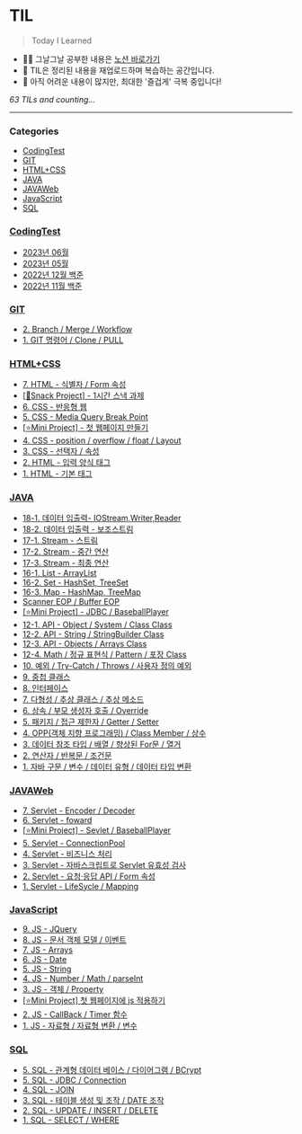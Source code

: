 # TIL
> Today I Learned

- ✍🏻 그날그날 공부한 내용은 [노션 바로가기](https://6suk.notion.site/d8178c919339498ca4d8a80ef05734f2?v=d4a48a1db91a401295b8cd0fcf1e45e0)
- 📑 TIL은 정리된 내용을 재업로드하며 복습하는 공간입니다.
- 🐣 아직 어려운 내용이 많지만, 최대한 '즐겁게' 극복 중입니다!


_63 TILs and counting..._

---

### Categories

- [CodingTest](#CodingTest)
- [GIT](#GIT)
- [HTML+CSS](#HTML+CSS)
- [JAVA](#JAVA)
- [JAVAWeb](#JAVAWeb)
- [JavaScript](#JavaScript)
- [SQL](#SQL)

### [CodingTest](#CodingTest)
- [2023년 06월](CodingTest/96.202306-All.md)
- [2023년 05월](CodingTest/97.202305-All.md)
- [2022년 12월 백준](CodingTest/98.202212-All.md)
- [2022년 11월 백준](CodingTest/99.202211-All.md)

### [GIT](#GIT)
- [2. Branch / Merge / Workflow](GIT/98.Branch_Merge_Workflow.md)
- [1. GIT 명령어 / Clone / PULL](GIT/99.명령어_Clone_PULL.md)

### [HTML+CSS](#HTML+CSS)
- [7. HTML - 식별자 / Form 속성](HTML+CSS/91.HTML-식별자_Form속성.md)
- [[🍪Snack Project] - 1시간 스낵 과제](HTML+CSS/92.SnackProject-1시간과제.md)
- [6. CSS - 반응형 웹](HTML+CSS/93.CSS-반응형웹.md)
- [5. CSS - Media Query Break Point](HTML+CSS/94.CSS-MediaQueryBreakPoint.md)
- [[⭐Mini Project] - 첫 웹페이지 만들기](HTML+CSS/95.Miniproject-FirstWebPage.md)
- [4. CSS - position / overflow / float / Layout](HTML+CSS/96.CSS-position-overflow-float-Layout-add.md)
- [3. CSS - 선택자 / 속성](HTML+CSS/97.CSS-선택자속성.md)
- [2. HTML - 입력 양식 태그](HTML+CSS/98.HTML-입력양식태그.md)
- [1. HTML - 기본 태그](HTML+CSS/99.HTML-기본태그.md)

### [JAVA](#JAVA)
- [18-1. 데이터 입출력- IOStream,Writer,Reader](JAVA/75.데이터입출력-IOStream_Writer_Reader.md)
- [18-2. 데이터 입출력 - 보조스트림](JAVA/76.데이터입출력-보조스트림.md)
- [17-1. Stream - 스트림](JAVA/77.Stream-스트림.md)
- [17-2. Stream - 중간 연산](JAVA/78.Stream-중간연산.md)
- [17-3. Stream - 최종 연산](JAVA/79.Stream-최종연산.md)
- [16-1. List - ArrayList](JAVA/80.List-ArrayList.md)
- [16-2. Set - HashSet, TreeSet](JAVA/81.Set-HashSet-TreeSet.md)
- [16-3. Map - HashMap, TreeMap](JAVA/82.Map-HashMap_TreeMap.md)
- [Scanner EOP / Buffer EOP](JAVA/83.Scanner-EOP_Buffer-EOP.md)
- [[⭐Mini Project] - JDBC / BaseballPlayer](JAVA/84.MiniProgect-BaseballPlayer.md)
- [12-1. API - Object / System / Class Class](JAVA/85.API-Object_System_Class.md)
- [12-2. API - String / StringBuilder Class](JAVA/86.API-String.md)
- [12-3. API - Objects / Arrays Class](JAVA/87.API-Objects,ArraysClass.md)
- [12-4. Math / 정규 표현식 / Pattern / 포장 Class](JAVA/89.API-MATH.md)
- [10. 예외 / Try-Catch / Throws / 사용자 정의 예외](JAVA/90.Throws_Exception.md)
- [9. 중첩 클래스](JAVA/91.중첩클래스.md)
- [8. 인터페이스](JAVA/92.인터페이스.md)
- [7. 다형성 / 추상 클래스 / 추상 메소드](JAVA/93.다형성_타입변환_추상클래스_추상메소드.md)
- [6. 상속 / 부모 생성자 호출 / Override](JAVA/94.상속_Override.md)
- [5. 패키지 / 접근 제한자 / Getter / Setter](JAVA/95.패키지_접근제한자_Getter와Setter.md)
- [4. OPP(객체 지향 프로그래밍) / Class Member / 상수](JAVA/96.OPP_ClassMember.md)
- [3. 데이터 참조 타입 / 배열 / 향상된 For문 / 열거](JAVA/97.데이터참조타입_배열_향상된For문_열거.md)
- [2. 연산자 / 반복문 / 조건문](JAVA/98.연산자_반복문_조건문.md)
- [1. 자바 구문 / 변수 / 데이터 유형 / 데이터 타입 변환](JAVA/99.JAVA기초.md)

### [JAVAWeb](#JAVAWeb)
- [7. Servlet - Encoder / Decoder](JAVAWeb/92.Servlet-Encoder_Decoder.md)
- [6. Servlet - foward](JAVAWeb/93.Servlet-forward.md)
- [[⭐Mini Project] - Sevlet / BaseballPlayer](JAVAWeb/94.MiniProject-BaseballPlayer.md)
- [5. Servlet - ConnectionPool](JAVAWeb/95.Servlet-ConnectionPool.md)
- [4. Servlet - 비즈니스 처리](JAVAWeb/96.Servlet-비즈니스처리.md)
- [3. Servlet - 자바스크립트로 Servlet 유효성 검사](JAVAWeb/97.Servlet-유효성검사byJS.md)
- [2. Servlet - 요청·응답 API / Form 속성](JAVAWeb/98.Servlet-reuest-response.md)
- [1. Servlet - LifeSycle / Mapping](JAVAWeb/99.Servlet-LifeSycle_Mapping.md)

### [JavaScript](#JavaScript)
- [9. JS - JQuery](JavaScript/90.JS-JQuery.md)
- [8. JS - 문서 객체 모델 / 이벤트](JavaScript/91.JS-문서객체_이벤트.md)
- [7. JS - Arrays](JavaScript/92.JS-Arrays.md)
- [6. JS - Date](JavaScript/93.JS-Date.md)
- [5. JS - String](JavaScript/94.JS-String.md)
- [4. JS - Number / Math / parseInt](JavaScript/95.JS-Number_Math_parseInt.md)
- [3. JS - 객체 / Property](JavaScript/96.JS-객체_Property.md)
- [[⭐Mini Project] 첫 웹페이지에 js 적용하기](JavaScript/97.Miniproject-AddJsMyWebpage.md)
- [2. JS - CallBack / Timer 함수](JavaScript/98.JS-CallBack_Timer.md)
- [1. JS - 자료형 / 자료형 변환 / 변수](JavaScript/99.JS-자료형_변수.md)

### [SQL](#SQL)
- [5. SQL - 관계형 데이터 베이스 / 다이어그램 / BCrypt](SQL/94.SQL-관계형데이터베이스.md)
- [5. SQL - JDBC / Connection](SQL/95.SQL-JDBC_Connection.md)
- [4. SQL - JOIN](SQL/96.SQL-JOIN.md)
- [3. SQL - 테이블 생성 및 조작 / DATE 조작](SQL/97.SQL-CREATETABLE-DATE.md)
- [2. SQL - UPDATE / INSERT / DELETE](SQL/98.SQL-UPDATE-INSERT-DELETE.md)
- [1. SQL - SELECT / WHERE](SQL/99.SQL-SELECT_WHERE.md)

[1]: https://simonwillison.net/2020/Apr/20/self-rewriting-readme/
[2]: https://github.com/jbranchaud/til

